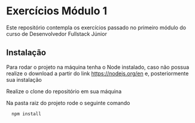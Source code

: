 
# Exercícios Módulo 1

Este repositório contempla os exercícios passado no primeiro módulo do curso de Desenvolvedor Fullstack Júnior




## Instalação

Para rodar o projeto na máquina tenha o Node instalado, caso não possua realize o download a partir do link https://nodejs.org/en e, posteriormente sua instalação

Realize o clone do repositório em sua máquina

Na pasta raiz do projeto rode o seguinte comando

```bash
  npm install
```
    